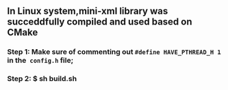 ## In Linux system,mini-xml library was succeddfully compiled and used based on CMake
### Step 1: Make sure of commenting out ```#define HAVE_PTHREAD_H 1``` in the``` config.h``` file;
### Step 2: $ sh build.sh

